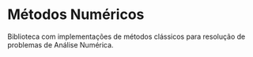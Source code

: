 # Métodos Numéricos

Biblioteca com implementações de métodos clássicos para resolução de problemas de Análise Numérica. 
